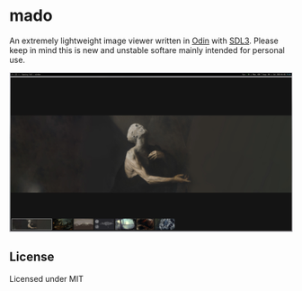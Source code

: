 # mado

An extremely lightweight image viewer written in [Odin](https://odin-lang.org/) with [SDL3](https://wiki.libsdl.org/SDL3/FrontPage). Please keep in mind this is new and unstable softare mainly intended for personal use.

![image of the app](assets/ss.png)


## License

Licensed under MIT
